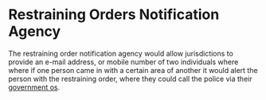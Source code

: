 # Restraining Orders Notification Agency

The restraining order notification agency would allow jurisdictions to provide an e-mail address, or mobile number of two individuals where where if one person came in with a certain area of another it would alert the person with the restraining order, where they could call the police via their [government os](/government-os-services/).
